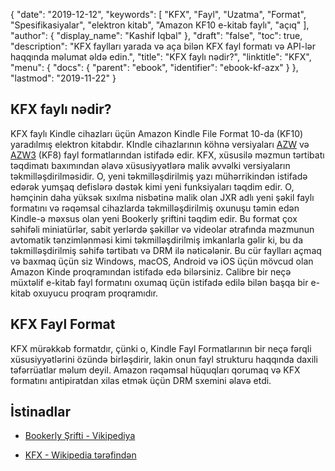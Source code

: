 {
  "date": "2019-12-12",
  "keywords": [
"KFX",
"Fayl",
"Uzatma",
"Format",
"Spesifikasiyalar",
"elektron kitab",
"Amazon KF10 e-kitab faylı",
"açıq"
],
  "author": {
    "display_name": "Kashif Iqbal"
},
  "draft": "false",
  "toc": true,
  "description": "KFX faylları yarada və aça bilən KFX fayl formatı və API-lər haqqında məlumat əldə edin.",
  "title": "KFX faylı nədir?",
  "linktitle": "KFX",
  "menu": {
    "docs": {
      "parent": "ebook",
      "identifier": "ebook-kf-azx"
}
},
  "lastmod": "2019-11-22"
}

## KFX faylı nədir?

KFX faylı Kindle cihazları üçün Amazon Kindle File Format 10-da (KF10) yaradılmış elektron kitabdır. KIndle cihazlarının köhnə versiyaları [AZW](/ebook/azw/) və [AZW3](/ebook/azw3/) (KF8) fayl formatlarından istifadə edir. KFX, xüsusilə məzmun tərtibatı təqdimatı baxımından əlavə xüsusiyyətlərə malik əvvəlki versiyaların təkmilləşdirilməsidir. O, yeni təkmilləşdirilmiş yazı mühərrikindən istifadə edərək yumşaq defislərə dəstək kimi yeni funksiyaları təqdim edir. O, həmçinin daha yüksək sıxılma nisbətinə malik olan JXR adlı yeni şəkil faylı formatını və rəqəmsal cihazlarda təkmilləşdirilmiş oxunuşu təmin edən Kindle-ə məxsus olan yeni Bookerly şriftini təqdim edir. Bu format çox səhifəli miniatürlər, sabit yerlərdə şəkillər və videolar ətrafında məzmunun avtomatik tənzimlənməsi kimi təkmilləşdirilmiş imkanlarla gəlir ki, bu da təkmilləşdirilmiş səhifə tərtibatı və DRM ilə nəticələnir. Bu cür faylları açmaq və baxmaq üçün siz Windows, macOS, Android və iOS üçün mövcud olan Amazon Kinde proqramından istifadə edə bilərsiniz. Calibre bir neçə müxtəlif e-kitab fayl formatını oxumaq üçün istifadə edilə bilən başqa bir e-kitab oxuyucu proqram proqramıdır.

## KFX Fayl Format ##

KFX mürəkkəb formatdır, çünki o, Kindle Fayl Formatlarının bir neçə fərqli xüsusiyyətlərini özündə birləşdirir, lakin onun fayl strukturu haqqında daxili təfərrüatlar məlum deyil. Amazon rəqəmsal hüquqları qorumaq və KFX formatını antipiratdan xilas etmək üçün DRM sxemini əlavə etdi.

## İstinadlar ##

* [Bookerly Şrifti - Vikipediya](https://en.wikipedia.org/wiki/Bookerly)

* [KFX - Wikipedia tərəfindən](https://wiki.mobileread.com/wiki/KFX)


